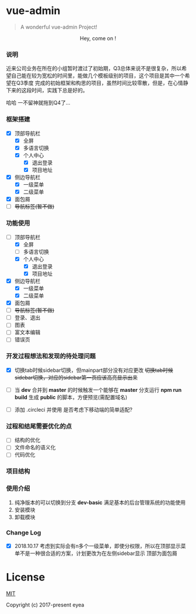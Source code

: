 # vue-admin

> A wonderful vue-admin Project!

<p align="center">
  Hey, come on !
</p>

### 说明
近来公司业务在所在的小组暂时渡过了初始期，Q3总体来说不是很复杂，所以希望自己能在较为宽松的时间里，能做几个模板级别的项目，这个项目是其中一个希望在Q3季度
完成的初始框架和构思的项目，虽然时间比较零散，但是，在心情静下来的这段时间，实践下总是好的。

哈哈 一不留神就拖到Q4了...

### 框架搭建
- [x] 顶部导航栏
  - [x] 全屏
  - [x] 多语言切换
  - [x] 个人中心
    - [x] 退出登录
    - [x] 项目地址
- [x] 侧边导航栏
  - [x] 一级菜单
  - [x] 二级菜单
- [x] 面包屑
- [ ] ~~导航标签(暂不做)~~

### 功能使用
- [ ] 顶部导航栏
  - [x] 全屏
  - [ ] 多语言切换
  - [x] 个人中心
    - [x] 退出登录
    - [x] 项目地址
- [x] 侧边导航栏
  - [x] 一级菜单
  - [x] 二级菜单
- [x] 面包屑
- [ ] ~~导航标签(暂不做)~~
- [ ] 登录、退出
- [ ] 图表
- [ ] 富文本编辑
- [ ] 错误页

### 开发过程想法和发现的待处理问题
- [x] 切换tab时候sidebar切换，但mainpart部分没有对应更改
~~切换tab时候sidebar切换，对应的sidebar第一页应该高亮显示出来~~
- [ ] 当 __dev__ 合并到 __master__ 的时候触发一个能够在 __master__ 分支运行 __npm run build__ 生成 __public__ 的脚本，方便预览(需配置域名)
- [ ] 添加 .circleci 并使用
是否考虑下移动端的简单适配?


### 过程和结尾需要优化的点
- [ ] 结构的优化
- [ ] 文件命名的语义化
- [ ] 代码优化

### 项目结构



### 使用介绍

1. 纯净版本的可以切换到分支 __dev-basic__ 满足基本的后台管理系统的功能使用
2. 安装模块
3. 卸载模块


### Change Log
- [x] 2018.10.17 考虑到实际会有n多个一级菜单，即使分权限，所以在顶部显示菜单不是一种很合适的方案，计划更改为在左侧sidebar显示 顶部为面包屑


# License

[MIT](https://github.com/sayabc/admin-vue-element/blob/master/LICENSE)

Copyright (c) 2017-present eyea
